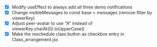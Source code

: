 - [x] Modify useEffect to always add all three demo notifications
- [x] Change visibleMessages to const base = messages (remove filter by viewerKey)
- [x] Adjust peer-avatar to use "A" instead of viewerKey.charAt(0).toUpperCase()
- [x] Make the reschedule class button as checkbox entry in Class_arrangement.jsx
